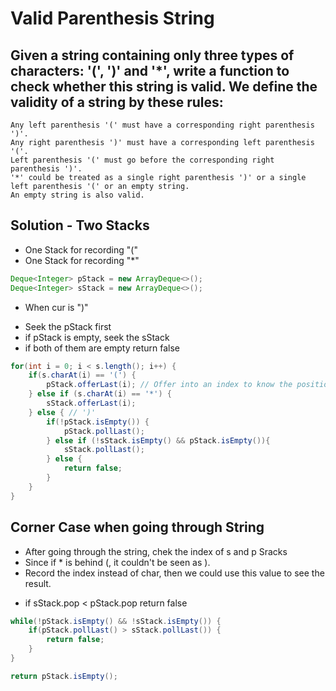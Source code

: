 # Valid Parenthesis String

## Given a string containing only three types of characters: '(', ')' and '*', write a function to check whether this string is valid. We define the validity of a string by these rules:

```
Any left parenthesis '(' must have a corresponding right parenthesis ')'.
Any right parenthesis ')' must have a corresponding left parenthesis '('.
Left parenthesis '(' must go before the corresponding right parenthesis ')'.
'*' could be treated as a single right parenthesis ')' or a single left parenthesis '(' or an empty string.
An empty string is also valid.
```

## Solution - Two Stacks
- One Stack for recording "("
- One Stack for recording "*"
```java
Deque<Integer> pStack = new ArrayDeque<>();
Deque<Integer> sStack = new ArrayDeque<>();

```
- When cur is ")"
* Seek the pStack first
* if pStack is empty, seek the sStack
* if both of them are empty return false
```java
for(int i = 0; i < s.length(); i++) {
    if(s.charAt(i) == '(') {
        pStack.offerLast(i); // Offer into an index to know the position between "(" & "*"
    } else if (s.charAt(i) == '*') {
        sStack.offerLast(i);
    } else { // ')'
        if(!pStack.isEmpty()) {
            pStack.pollLast();
        } else if (!sStack.isEmpty() && pStack.isEmpty()){
            sStack.pollLast();
        } else {
            return false;
        }
    }
}
```

## Corner Case when going through String
- After going through the string, chek the index of s and p Sracks
- Since if * is behind (, it couldn't be seen as ).
- Record the index instead of char, then we could use this value to see the result.
* if sStack.pop < pStack.pop return false
```java
while(!pStack.isEmpty() && !sStack.isEmpty()) {
    if(pStack.pollLast() > sStack.pollLast()) {
        return false;
    }
}

return pStack.isEmpty();
```